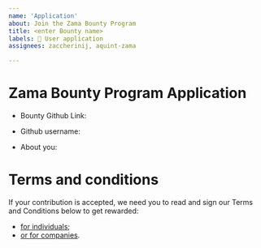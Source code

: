 ```yaml
---
name: 'Application'
about: Join the Zama Bounty Program
title: <enter Bounty name>
labels: 👊 User application
assignees: zaccherinij, aquint-zama

---
```


# Zama Bounty Program Application

<!-- See the full list of bounties https://github.com/zama-ai/bounty-program  -->
- Bounty Github Link:

<!-- Fill with your username github.com/<username> -->
- Github username: 

<!-- What's your background? How did you learn about the Zama Bounty Program? Is it your first contribution to a Bounty Program? Or any other relevant information -->
- About you:

# Terms and conditions

If your contribution is accepted, we need you to read and sign our Terms and Conditions below to get rewarded:

- [for individuals](https://eu.docusign.net/Member/PowerFormSigning.aspx?PowerFormId=d5453e6d-fa39-48ba-aba8-2ac1c81613d8&env=eu&acct=3f0c0a1c-6d14-4ca1-946b-19567fbc8f39&v=2);
- [or for companies](https://eu.docusign.net/Member/PowerFormSigning.aspx?PowerFormId=68dd1e8c-4ab5-46af-b811-6298863ab87f&env=eu&acct=3f0c0a1c-6d14-4ca1-946b-19567fbc8f39&v=2).
